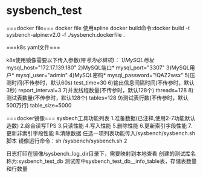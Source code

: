 # sysbench_test

===docker file===
docker file 使用apline
docker build命令:docker build -t sysbench-alpine:v2.0 -f ./sysbench.dockerfile .

===k8s yaml文件===

k8s使用镜像需要以下传入参数(带*号为必填项)：
1)MySQL地址*
mysql_host="172.17.139.180"
2)MySQL端口*
mysql_port="3307"
3)MySQL用户*
mysql_user="admin"
4)MySQL密码*
mysql_password="!QAZ2wsx"
5)压测时间(不传参时，默认60s)
test_time=30
6)输出信息间隔时间(不传参时，默认3秒)
report_interval=3
7)并发线程数量(不传参时，默认128个)
threads=128
8)测试表数量(不传参时，默认128个)
tables=128 
9)测试表行数(不传参时，默认500万行)
table_size=5000

===docker镜像===
sysbech工具功能列表
1.准备数据(已注释,使用2-7功能默认造数)
2.综合读写TPS
3.只读性能
4.写入性能
5.删除性能
6.更新索引字段性能
7.更新非索引字段性能
8.清除数据
任选一项列表功能传入/sysbench/sysbench.sh脚本
镜像运行命令：sh /sysbench/sysbench.sh 2

日志打印在镜像/sysbench_log_dir目录下，需要映射到本地查看
创建的测试库名称为:sysbench_test_db
测试库中sysbench_test_db__info_table表，存储表数量和行数量
